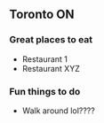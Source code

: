 ## Toronto ON

### Great places to eat

- Restaurant 1
- Restaurant XYZ

### Fun things to do

- Walk around lol????

